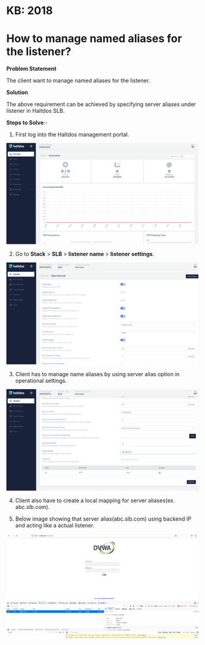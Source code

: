 # KB: 2018

# How to manage named aliases for the listener?

**Problem Statement**

The client want to manage named aliases for the listener.

**Solution**

The above requirement can be achieved by specifying server aliases under listener in Haltdos SLB.

**Steps to Solve**:-

1. First log into the Haltdos management portal.

![](/img/adc/kb/v2/overview_kb_2018_1.png)

2. Go to **Stack** > **SLB** > **listener name** > **listener settings**.

![](/img/adc/kb/v2/settings_kb_2018_2.png)

3. Client has to manage name aliases by using server alias option in operational settings.

![](/img/adc/kb/v2/settings_kb_2018_3.png)

4. Client also have to create a local mapping for server aliases(ex. abc.slb.com).

5. Below image showing that server alias(abc.slb.com) using backend IP and acting like a actual listener.

![](/img/adc/kb/v2/browser_kb_2018_4.png)